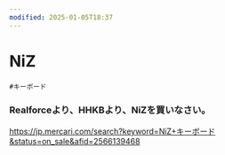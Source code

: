 ```yaml
---
modified: 2025-01-05T18:37
---
```

# NiZ

`#キーボード`

### Realforceより、HHKBより、NiZを買いなさい。

https://jp.mercari.com/search?keyword=NiZ+キーボード&status=on_sale&afid=2566139468